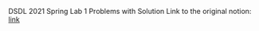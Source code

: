 DSDL 2021 Spring Lab 1 Problems with Solution
Link to the original notion: [link](https://www.notion.so/Lab-1-dbaa6172ce3a495f84c75f2cb05382ec)
